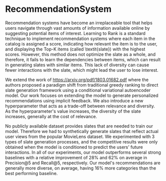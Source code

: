 # RecommendationSystem

Recommendation systems have become an irreplaceable tool that helps users navigate through vast amounts of information available online by suggesting potential items of interest. Learning to Rank is a standard technique to implement recommendation systems where each item in the catalog is assigned a score, indicating how relevant the item is to the user, and displaying the Top-K items (called \textit{slate}) with the highest scores. However, this method does not optimize the slate as a whole, and therefore, it fails to learn the dependencies between items, which can result in generating slates with similar items. This lack of diversity can cause fewer interactions with the slate, which might lead the user to lose interest. 

We extend the work of https://arxiv.org/pdf/1803.01682.pdf where the authors proposed a paradigm shift from traditional greedy ranking to direct slate generation framework using a conditional variational autoencoder model. Our work focuses on extending the model to generate personalized recommendations using implicit feedback. We also introduce a new hyperparameter that acts as a trade-off between relevance and diversity. As the hyperparameter's value increases, the diversity of the slate increases, generally at the cost of relevance. 

No publicly available dataset provides slates that are needed to train our model. Therefore we had to synthetically generate slates that reflect actual user views from the popular MovieLens dataset. We experimented with 3 types of slate generation processes, and the competitive results were only obtained when the model is conditioned to predict the users' future interactions. In all of our experiments, our model outperforms several strong baselines with a relative improvement of 28\% and 62\% on average in Precision@5 and Recall@5, respectively. Our model's recommendations are generally more diverse, on average, having 16\% more categories than the best performing baseline.
